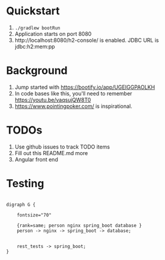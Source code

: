 # Quickstart

1. `./gradlew bootRun`
2. Application starts on port 8080
3. http://localhost:8080/h2-console/ is enabled.  JDBC URL is jdbc:h2:mem:pp

# Background

1. Jump started with https://bootify.io/app/UGEIGGPAOLKH
2. In code bases like this, you'll need to remember https://youtu.be/vaqsujQW8T0
3. https://www.pointingpoker.com/ is inspirational.

# TODOs
1. Use github issues to track TODO items
2. Fill out this README.md more
3. Angular front end

# Testing

```

digraph G {
    
    fontsize="70"
    
    {rank=same; person nginx spring_boot database }
	person -> nginx -> spring_boot -> database;
	
	
	rest_tests -> spring_boot;
}
```
